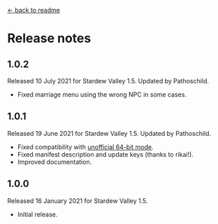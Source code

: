 ﻿﻿[← back to readme](README.md)

# Release notes
## 1.0.2
Released 10 July 2021 for Stardew Valley 1.5. Updated by Pathoschild.

* Fixed marriage menu using the wrong NPC in some cases.

## 1.0.1
Released 19 June 2021 for Stardew Valley 1.5. Updated by Pathoschild.

* Fixed compatibility with [unofficial 64-bit mode](https://stardewvalleywiki.com/Modding:Migrate_to_64-bit_on_Windows).
* Fixed manifest description and update keys (thanks to rikai!).
* Improved documentation.

## 1.0.0
Released 16 January 2021 for Stardew Valley 1.5.

* Initial release.
